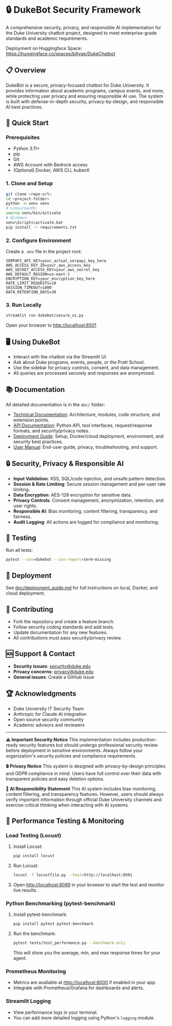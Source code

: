 # 🔒 DukeBot Security Framework

A comprehensive security, privacy, and responsible AI implementation for the Duke University chatbot project, designed to meet enterprise-grade standards and academic requirements.

Deployment on Huggingface Space: https://huggingface.co/spaces/billyae/DukeChatbot

## 📋 Overview

DukeBot is a secure, privacy-focused chatbot for Duke University. It provides information about academic programs, campus events, and more, while protecting user privacy and ensuring responsible AI use. The system is built with defense-in-depth security, privacy-by-design, and responsible AI best practices.

## 🚀 Quick Start

### Prerequisites
- Python 3.11+
- pip
- Git
- AWS Account with Bedrock access
- (Optional) Docker, AWS CLI, kubectl

### 1. Clone and Setup
```bash
git clone <repo-url>
cd <project-folder>
python -m venv venv
# Linux/macOS:
source venv/bin/activate
# Windows:
venv\Scripts\activate.bat
pip install -r requirements.txt
```

### 2. Configure Environment
Create a `.env` file in the project root:
```
SERPAPI_API_KEY=your_actual_serpapi_key_here
AWS_ACCESS_KEY_ID=your_aws_access_key
AWS_SECRET_ACCESS_KEY=your_aws_secret_key
AWS_DEFAULT_REGION=us-east-1
ENCRYPTION_KEY=your_encryption_key_here
RATE_LIMIT_REQUESTS=10
SESSION_TIMEOUT=1800
DATA_RETENTION_DAYS=30
```

### 3. Run Locally
```bash
streamlit run dukebot/secure_ui.py
```
Open your browser to [http://localhost:8501](http://localhost:8501)

## 🖥️ Using DukeBot
- Interact with the chatbot via the Streamlit UI.
- Ask about Duke programs, events, people, or the Pratt School.
- Use the sidebar for privacy controls, consent, and data management.
- All queries are processed securely and responses are anonymized.

## 📚 Documentation
All detailed documentation is in the `doc/` folder:

- [Technical Documentation](doc/technical_documentation.md): Architecture, modules, code structure, and extension points.
- [API Documentation](doc/api_documentation.md): Python API, tool interfaces, request/response formats, and security/privacy notes.
- [Deployment Guide](doc/deployment_guide.md): Setup, Docker/cloud deployment, environment, and security best practices.
- [User Manual](doc/user_manual.md): End-user guide, privacy, troubleshooting, and support.

## 🔒 Security, Privacy & Responsible AI
- **Input Validation**: XSS, SQL/code injection, and unsafe pattern detection.
- **Session & Rate Limiting**: Secure session management and per-user rate limiting.
- **Data Encryption**: AES-128 encryption for sensitive data.
- **Privacy Controls**: Consent management, anonymization, retention, and user rights.
- **Responsible AI**: Bias monitoring, content filtering, transparency, and fairness.
- **Audit Logging**: All actions are logged for compliance and monitoring.

## 🧪 Testing
Run all tests:
```bash
pytest --cov=dukebot --cov-report=term-missing
```

## 🚀 Deployment
See [doc/deployment_guide.md](doc/deployment_guide.md) for full instructions on local, Docker, and cloud deployment.

## 🤝 Contributing
- Fork the repository and create a feature branch.
- Follow security coding standards and add tests.
- Update documentation for any new features.
- All contributions must pass security/privacy review.

## 🆘 Support & Contact
- **Security issues**: security@duke.edu
- **Privacy concerns**: privacy@duke.edu
- **General issues**: Create a GitHub issue

## 🏆 Acknowledgments
- Duke University IT Security Team
- Anthropic for Claude AI integration
- Open source security community
- Academic advisors and reviewers

---
**⚠️ Important Security Notice**
This implementation includes production-ready security features but should undergo professional security review before deployment in sensitive environments. Always follow your organization's security policies and compliance requirements.

**🔒 Privacy Notice**
This system is designed with privacy-by-design principles and GDPR compliance in mind. Users have full control over their data with transparent policies and easy deletion options.

**🤖 AI Responsibility Statement**
This AI system includes bias monitoring, content filtering, and transparency features. However, users should always verify important information through official Duke University channels and exercise critical thinking when interacting with AI systems.

## 🚦 Performance Testing & Monitoring

### Load Testing (Locust)

1. Install Locust:
   ```bash
   pip install locust
   ```
2. Run Locust:
   ```bash
   locust -f locustfile.py --host=http://localhost:8501
   ```
3. Open [http://localhost:8089](http://localhost:8089) in your browser to start the test and monitor live results.

### Python Benchmarking (pytest-benchmark)

1. Install pytest-benchmark:
   ```bash
   pip install pytest pytest-benchmark
   ```
2. Run the benchmark:
   ```bash
   pytest tests/test_performance.py --benchmark-only
   ```
   This will show you the average, min, and max response times for your agent.

### Prometheus Monitoring

- Metrics are available at [http://localhost:8000](http://localhost:8000) if enabled in your app.
- Integrate with Prometheus/Grafana for dashboards and alerts.

### Streamlit Logging

- View performance logs in your terminal.
- You can add more detailed logging using Python's `logging` module.